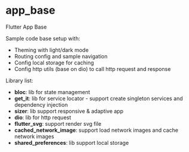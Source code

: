 # app_base

Flutter App Base

Sample code base setup with:
 - Theming with light/dark mode
 - Routing config and sample navigation
 - Config local storage for caching
 - Config http utils (base on dio) to call http request and response

Library list:
 - <b>bloc</b>: lib for state management 
 - <b>get_it</b>: lib for service locator - support create singleton services and dependency injection 
 - <b>sizer</b>: lib support responsive & adaptive app 
 - <b>dio</b>: lib for http request 
 - <b>flutter_svg</b>: support render svg file
 - <b>cached_network_image</b>: support load network images and cache network images
 - <b>shared_preferences</b>: lib support local storage 